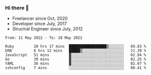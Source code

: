 ### Hi there 👋

- Freelancer since Oct, 2020
- Developer since July, 2017
- Structral Engineer since July, 2012

<!--START_SECTION:waka-->

```text
From: 11 May 2022 - To: 18 May 2022

Ruby         20 hrs 17 mins  █████████████████▒░░░░░░░   69.83 %
ERB          6 hrs 12 mins   █████▒░░░░░░░░░░░░░░░░░░░   21.39 %
JavaScript   51 mins         ▓░░░░░░░░░░░░░░░░░░░░░░░░   02.94 %
Go           39 mins         ▓░░░░░░░░░░░░░░░░░░░░░░░░   02.25 %
YAML         36 mins         ▓░░░░░░░░░░░░░░░░░░░░░░░░   02.07 %
sshconfig    7 mins          ░░░░░░░░░░░░░░░░░░░░░░░░░   00.41 %
```

<!--END_SECTION:waka-->
